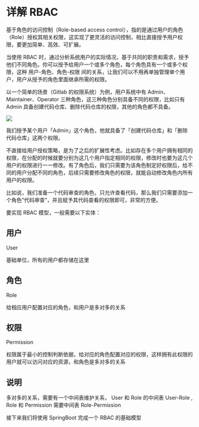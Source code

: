 # 详解 RBAC

基于角色的访问控制（Role-based access control），指的是通过用户的角色（Role）授权其相关权限，这实现了更灵活的访问控制，相比直接授予用户权限，要更加简单、高效、可扩展。

当使用 RBAC 时，通过分析系统用户的实际情况，基于共同的职责和需求，授予他们不同角色。你可以授予给用户一个或多个角色，每个角色具有一个或多个权限，这种 用户-角色、角色-权限 间的关系，让我们可以不用再单独管理单个用户，用户从授予的角色里面继承所需的权限。

以一个简单的场景（Gitlab 的权限系统）为例，用户系统中有 Admin、Maintainer、Operator 三种角色，这三种角色分别具备不同的权限，比如只有 Admin 具备创建代码仓库、删除代码仓库的权限，其他的角色都不具备。

![](https://s2.loli.net/2022/06/08/KX1PzJ94CsSRDwH.png)

我们授予某个用户「Admin」这个角色，他就具备了「创建代码仓库」和「删除代码仓库」这两个权限。

不直接给用户授权策略，是为了之后的扩展性考虑。比如存在多个用户拥有相同的权限，在分配的时候就要分别为这几个用户指定相同的权限，修改时也要为这几个用户的权限进行一一修改。有了角色后，我们只需要为该角色制定好权限后，给不同的用户分配不同的角色，后续只需要修改角色的权限，就能自动修改角色内所有用户的权限。

比如说，我们准备一个代码审查的角色，只允许查看代码，那么我们只需要添加一个角色“代码审查”，并且赋予其代码查看的权限即可，非常的方便。

要实现 RBAC 模型，一般需要以下实体：

## 用户

User

基础单位，所有的用户都存储在这里

## 角色

Role

给相应用户配置对应的角色，和用户是多对多的关系

## 权限

Permission

权限属于最小的控制判断依据，给对应的角色配置对应的权限，这样拥有此权限的用户就可以访问对应的资源，和角色是多对多的关系

## 说明

多对多的关系，需要有一个中间表维护关系， User 和 Role 的中间表 User-Role , Role 和 Permission 需要中间表 Role-Permission

接下来我们将使用 SpringBoot 完成一个 RBAC 的基础模型
